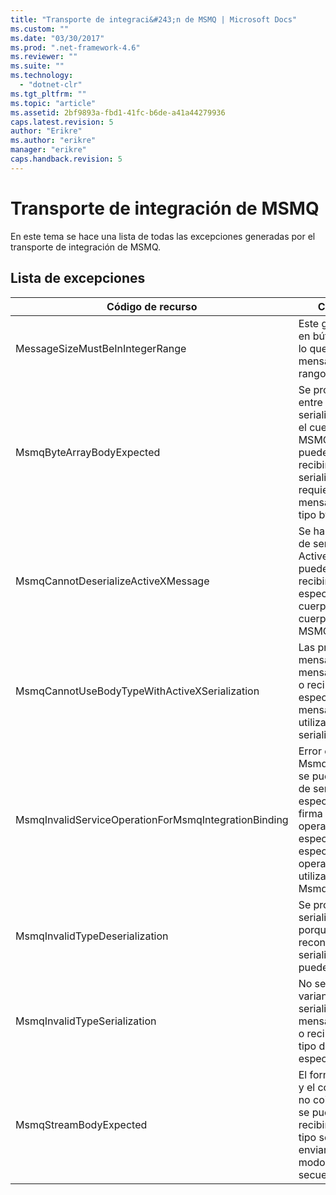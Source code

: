 ```yaml
---
title: "Transporte de integraci&#243;n de MSMQ | Microsoft Docs"
ms.custom: ""
ms.date: "03/30/2017"
ms.prod: ".net-framework-4.6"
ms.reviewer: ""
ms.suite: ""
ms.technology: 
  - "dotnet-clr"
ms.tgt_pltfrm: ""
ms.topic: "article"
ms.assetid: 2bf9893a-fbd1-41fc-b6de-a41a44279936
caps.latest.revision: 5
author: "Erikre"
ms.author: "erikre"
manager: "erikre"
caps.handback.revision: 5
---
```

# Transporte de integraci&#243;n de MSMQ
En este tema se hace una lista de todas las excepciones generadas por el transporte de integración de MSMQ.  
  
## Lista de excepciones  
  
|Código de recurso|Cadena de recurso|  
|-----------------------|-----------------------|  
|MessageSizeMustBeInIntegerRange|Este generador almacena en búfer los mensajes, por lo que los tamaños de los mensajes deben estar en el rango de un valor entero.|  
|MsmqByteArrayBodyExpected|Se produjo una desigualdad entre el formato de serialización especificado y el cuerpo del mensaje de MSMQ.El mensaje no puede enviarse o recibirse.El formato de serialización ByteArray requiere que el cuerpo del mensaje de MSMQ sea de tipo byte\[\].|  
|MsmqCannotDeserializeActiveXMessage|Se ha producido un error de serialización de ActiveX.El mensaje no puede enviarse o recibirse.El tipo de variante especificado para el cuerpo no coincide con el cuerpo del mensaje de MSMQ real.|  
|MsmqCannotUseBodyTypeWithActiveXSerialization|Las propiedades del mensaje no coinciden.El mensaje no puede enviarse o recibirse.No se puede especificar la propiedad de mensaje BodyType si se utiliza el formato de serialización de ActiveX.|  
|MsmqInvalidServiceOperationForMsmqIntegrationBinding|Error en la validación de MsmqIntegrationBinding.No se puede iniciar el extremo de servicio.El enlace especificado no admite la firma del método para la operación de servicio especificada en el contrato especificado.Corrija la operación del servicio para utilizar MsmqIntegrationBinding.|  
|MsmqInvalidTypeDeserialization|Se produjo un error en la serialización de ActiveX porque no se puede reconocer el formato de serialización.El mensaje no puede enviarse o recibirse.|  
|MsmqInvalidTypeSerialization|No se reconoce el tipo de variante.Error en la serialización de ActiveX.El mensaje no puede enviarse o recibirse.No se admite el tipo de variante especificado.|  
|MsmqStreamBodyExpected|El formato de serialización y el contenido del cuerpo no coinciden.El mensaje no se puede enviar ni recibir.Solo un cuerpo de tipo secuencia se puede enviar o recibir utilizando el modo de serialización de secuencias.|